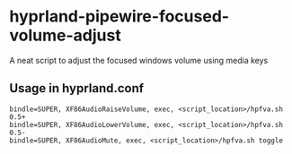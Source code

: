 # hyprland-pipewire-focused-volume-adjust
A neat script to adjust the focused windows volume using media keys

## Usage in hyprland.conf
```
bindle=SUPER, XF86AudioRaiseVolume, exec, <script_location>/hpfva.sh 0.5+
bindle=SUPER, XF86AudioLowerVolume, exec, <script_location>/hpfva.sh 0.5-
bindle=SUPER, XF86AudioMute, exec, <script_location>/hpfva.sh toggle
```
